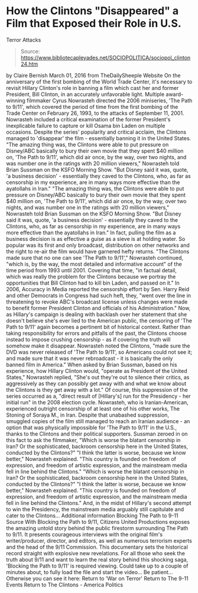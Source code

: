 # How the Clintons "Disappeared" a Film that Exposed their Role in U.S. 
Terror Attacks

> Source: https://www.bibliotecapleyades.net/SOCIOPOLITICA/sociopol_clinton24.htm

by Claire Bernish March 01, 2016
from TheDailySheeple Website
On the anniversary of the first bombing of the World Trade Center, it's necessary to revisit Hillary Clinton's role in banning a film which cast her and former President, Bill Clinton, in an accurately unfavorable light.
Multiple award-winning filmmaker Cyrus Nowrasteh directed the 2006 miniseries, 'The Path to 9/11', which covered the period of time from the first bombing of the Trade Center on February 26, 1993, to the attacks of September 11, 2001.
Nowrasteh included a critical examination of the former President's inexplicable failure to capture or kill Osama bin Laden on multiple occasions.
Despite the series' popularity and critical acclaim, the Clintons managed to 'disappear' the film - essentially banning it in the United States.
"The amazing thing was, the Clintons were able to put pressure on Disney/ABC basically to bury their own movie that they spent $40 million on, 'The Path to 9/11', which did air once, by the way, over two nights, and was number one in the ratings with 20 million viewers," Nowrasteh told Brian Sussman on the KSFO Morning Show. "But Disney said it was, quote, 'a business decision' - essentially they caved to the Clintons, who, as far as censorship in my experience, are in many ways more effective than the ayatollahs in Iran."
"The amazing thing was, the Clintons were able to put pressure on Disney/ABC basically to bury their own movie that they spent $40 million on, 'The Path to 9/11', which did air once, by the way, over two nights, and was number one in the ratings with 20 million viewers," Nowrasteh told Brian Sussman on the KSFO Morning Show.
"But Disney said it was, quote, 'a business decision' - essentially they caved to the Clintons, who, as far as censorship in my experience, are in many ways more effective than the ayatollahs in Iran."
In fact, pulling the film as a business decision is as effective a guise as a sieve is at holding water.
So popular was its first and only broadcast, distribution on other networks and the right to re-air the film would have garnered hefty returns.
"The Clintons made sure that no one can see 'The Path to 9/11'," Nowrasteh continued, "which is, by the way, the most detailed and informative account" of the time period from 1993 until 2001.
Covering that time,
"in factual detail, which was really the problem for the Clintons because we portray the opportunities that Bill Clinton had to kill bin Laden, and passed on it."
In 2006, Accuracy in Media reported the censorship effort by Sen. Harry Reid and other Democrats in Congress had such heft, they,
"went over the line in threatening to revoke ABC's broadcast license unless changes were made to benefit former President Clinton and officials of his Administration."
Now, as Hillary's campaign is dealing with backlash over her statement that she doesn't believe she's ever lied to the American public, the censoring of 'The Path to 9/11' again becomes a pertinent bit of historical context.
Rather than taking responsibility for errors and pitfalls of the past, the Clintons choose instead to impose crushing censorship - as if covering the truth will somehow make it disappear.
Nowrasteh noted the Clintons,
"made sure the DVD was never released of 'The Path to 9/11', so Americans could not see it; and made sure that it was never rebroadcast - it is basically the only banned film in America."
When asked by Brian Sussman, based on his experience, how Hillary Clinton would,
"operate as President of the United States," Nowrasteh replied, "She's out they're out to silence their critics, as aggressively as they can possibly get away with and what we know about the Clintons is they get away with a lot."
Of course, this suppression of the series occurred as a,
"direct result of [Hillary's] run for the Presidency - her initial run" in the 2008 election cycle.
Nowrasteh, who is Iranian-American, experienced outright censorship of at least one of his other works, The Stoning of Soraya M., in Iran.
Despite that unabashed suppression, smuggled copies of the film still managed to reach an Iranian audience - an option that was physically impossible for 'The Path to 9/11' in the U.S., thanks to the Clintons and their political supporters.
Sussman zeroed in on this fact to ask the filmmaker,
"Which is worse the blatant censorship in Iran? Or the sophisticated, backroom censorship here in the United States, conducted by the Clintons?" "I think the latter is worse, because we know better," Nowrasteh explained. "This country is founded on freedom of expression, and freedom of artistic expression, and the mainstream media fell in line behind the Clintons."
"Which is worse the blatant censorship in Iran? Or the sophisticated, backroom censorship here in the United States, conducted by the Clintons?"
"I think the latter is worse, because we know better," Nowrasteh explained.
"This country is founded on freedom of expression, and freedom of artistic expression, and the mainstream media fell in line behind the Clintons."
And, in the midst of Hillary's second attempt to win the Presidency, the mainstream media arguably still capitulate and cater to the Clintons...
Additional information
Blocking The Path to 9-11
Source
With Blocking the Path to 9/11,
Citizens United Productions exposes the amazing untold story
behind the public firestorm surrounding The Path to 9/11.
It presents courageous interviews with
the original film's writer/producer, director, and editors,
as well as numerous terrorism experts
and the head of the 9/11 Commission.
This documentary sets the historical record straight
with explosive new revelations.
For all those who seek the truth about 9/11
and want to learn the real story behind this shocking saga,
'Blocking the Path to 9/11' is required viewing.
Could take up to a couple of minutes about, to fully load the file and start the video...
Be patient...
Otherwise you can see it here:
Return to 'War on Terror'
Return to The 9-11 Events
Return to The Clintons - America Politics
